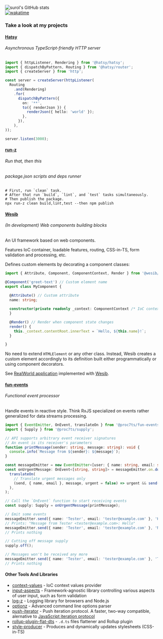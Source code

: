 ![surol's GitHub stats](https://github-readme-stats.vercel.app/api?username=surol&theme=gotham&hide=stars&show_icons=true)  
[![wakatime](https://wakatime.com/badge/user/832d1c88-6d6e-427f-a870-5f8f5dbd2350.svg)](https://wakatime.com/@832d1c88-6d6e-427f-a870-5f8f5dbd2350)

### Take a look at my projects

#### [Hatsy]
###### Asynchronous TypeScript-friendly HTTP server

```typescript
import { httpListener, Rendering } from '@hatsy/hatsy';
import { dispatchByPattern, Routing } from '@hatsy/router';
import { createServer } from 'http';

const server = createServer(httpListener(
  Routing
    .and(Rendering)
    .for(
      dispatchByPattern({
        on: '**',
        to({ renderJson }) {
          renderJson({ hello: 'world' });
        },
      }),
    ),
));

server.listen(3000);
```

[Hatsy]: https://github.com/hatsyjs/hatsy


#### [run-z]
###### Run that, then this
###### package.json scripts and deps runner

```shell
# First, run `clean` task.
# After that run `build`, `lint`, and `test` tasks simultaneously.
# Then publish the package.
npx run-z clean build,lint,test --then npm publish
```

[run-z]: https://github.com/run-z/run-z


#### [Wesib]
###### (_In development_) Web components building blocks

An UI framework based on web components.

Features IoC container, loadable features, routing, CSS-in-TS, form validation and processing, etc.

Defines custom elements by decorating a component classes:
```typescript
import { Attribute, Component, ComponentContext, Render } from '@wesib/wesib';

@Component('greet-text') // Custom element name
export class MyComponent {
  
  @Attribute() // Custom attribute
  name: string;

  constructor(private readonly _context: ComponentContext /* IoC context */) {
  }

  @Render() // Render when component state changes
  render() {
    this._context.contentRoot.innerText = `Hello, ${this.name}!`;
  }

}
```
No need to extend `HTMLElement` or any other class. Instead, Wesib creates a custom element accordingly to its
definition built either programmatically or using component decorators.

See [RealWorld application] implemented with [Wesib].

[Wesib]: https://github.com/wesib/wesib
[RealWorld application]: https://github.com/wesib/realworld-app


#### [fun-events]
###### Functional event processor

Handle events in reactive style. Think RxJS specialized on events rather generalized for data streams processing.

```typescript
import { EventEmitter, OnEvent, translateOn } from '@proc7ts/fun-events';
import { Supply } from '@proc7ts/supply';

// API supports arbitrary event receiver signatures
// An event is its receiver's parameters
function printMessage(sender: string, message: string): void { 
  console.info(`Message from ${sender}: ${message}`);
}

const messageEmitter = new EventEmitter<[user: { name: string, email: string }, message: string, urgent?: boolean]>();
const onUrgentMessage: OnEvent<[string, string]> = messageEmitter.on.do(
  translateOn(
    // Translate urgent messages only
    (send, { name, email }, message, urgent = false) => urgent && send(`${name} <${email}>`, message),
  ),
);

// Call the `OnEvent` function to start receiving events
const supply: Supply = onUrgentMessage(printMessage);

// Emit some events
messageEmitter.send({ name: 'Tester', email: 'tester@example.com' }, 'Hello', true);
// Prints: "Message from Tester <tester@example.com>: Hello"
messageEmitter.send({ name: 'Tester', email: 'tester@example.com' }, 'Not so urgent');
// Prints nothing

// Cutting off message supply
supply.off();

// Messages won't be received any more
messageEmitter.send({ name: 'Tester', email: 'tester@example.com' }, 'Too late', true);
// Prints nothing
```

[fun-events]: https://github.com/proc7ts/fun-events


#### Other Tools And Libraries

- [context-values] - IoC context values provider
- [input-aspects] - Framework-agnostic library controlling various aspects of user input, such as form validation
- [log-z] - Logging library for browsers and Node.js
- [optionz] - Advanced command line options parser
- [push-iterator] - Push iteration protocol. A faster, two-way compatible, alernative to [JavaScript iteration protocol]
- [rollup-plugin-flat-dts] - `.d.ts` files flattener and Rollup plugin
- [style-producer] - Produces and dynamically updates stylesheets (CSS-in-TS)

[context-values]: https://github.com/proc7ts/context-values
[input-aspects]: https://github.com/frontmeans/input-aspects
[log-z]: https://github.com/run-z/log-z
[optionz]: https://github.com/run-z/optionz
[push-iterator]: https://github.com/proc7ts/push-iterator
[rollup-plugin-flat-dts]: https://github.com/run-z/rollup-plugin-flat-dts
[style-producer]: https://github.com/frontmeans/style-producer

[JavaScript iteration protocol]: https://developer.mozilla.org/en-US/docs/Web/JavaScript/Reference/Iteration_protocols
